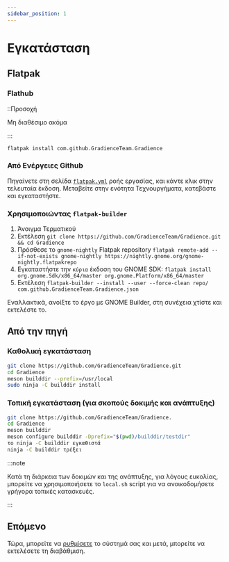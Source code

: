 ```yaml
---
sidebar_position: 1
---
```


# Εγκατάσταση

## Flatpak

### Flathub

::Προσοχή

Μη διαθέσιμο ακόμα

:::

```shell
flatpak install com.github.GradienceTeam.Gradience
```

### Από Ενέργειες Github

Πηγαίνετε στη σελίδα [`flatpak.yml`](https://github.com/GradienceTeam/Gradience/actions/workflows/flatpak.yml) ροής εργασίας, και κάντε κλικ στην τελευταία έκδοση. Μεταβείτε στην ενότητα Τεχνουργήματα, κατεβάστε και εγκαταστήστε.

### Χρησιμοποιώντας `flatpak-builder`

1. Άνοιγμα Τερματικού
2. Εκτέλεση `git clone https://github.com/GradienceTeam/Gradience.git && cd Gradience`
3. Πρόσθεσε το `gnome-nightly` Flatpak repository `flatpak remote-add --if-not-exists gnome-nightly https://nightly.gnome.org/gnome-nightly.flatpakrepo`
4. Εγκαταστήστε την `κύρια` έκδοση του GNOME SDK: `flatpak install org.gnome.Sdk/x86_64/master org.gnome.Platform/x86_64/master`
5. Εκτέλεση `flatpak-builder --install --user --force-clean repo/ com.github.GradienceTeam.Gradience.json`

Εναλλακτικά, ανοίξτε το έργο με GNOME Builder, στη συνέχεια χτίστε και εκτελέστε το.

## Από την πηγή

### Καθολική εγκατάσταση

```sh
git clone https://github.com/GradienceTeam/Gradience.git
cd Gradience
meson builddir --prefix=/usr/local
sudo ninja -C builddir install
```

### Τοπική εγκατάσταση (για σκοπούς δοκιμής και ανάπτυξης)

```sh
git clone https://github.com/GradienceTeam/Gradience.
cd Gradience
meson builddir
meson configure builddir -Dprefix="$(pwd)/builddir/testdir"
το ninja -C builddir εγκαθιστά
ninja -C builddir τρέξει
```

:::note

Κατά τη διάρκεια των δοκιμών και της ανάπτυξης, για λόγους ευκολίας, μπορείτε να χρησιμοποιήσετε το `local.sh` script για να ανοικοδομήσετε γρήγορα τοπικές κατασκευές.

:::

## Επόμενο

Τώρα, μπορείτε να [ρυθμίσετε](/docs/setup) το σύστημά σας και μετά, μπορείτε να εκτελέσετε τη διαβάθμιση.
